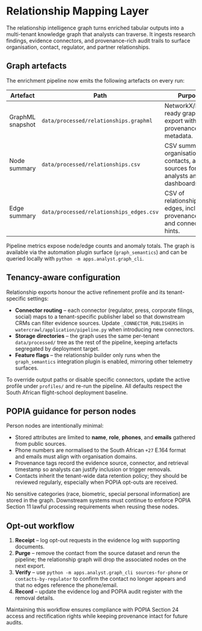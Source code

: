 # Relationship Mapping Layer

The relationship intelligence graph turns enriched tabular outputs into a
multi-tenant knowledge graph that analysts can traverse. It ingests
research findings, evidence connectors, and provenance-rich audit trails to
surface organisation, contact, regulator, and partner relationships.

## Graph artefacts

The enrichment pipeline now emits the following artefacts on every run:

| Artefact | Path | Purpose |
| --- | --- | --- |
| GraphML snapshot | `data/processed/relationships.graphml` | NetworkX/Neo4j-ready graph export with provenance metadata. |
| Node summary | `data/processed/relationships.csv` | CSV summary of organisations, contacts, and sources for analysts and dashboards. |
| Edge summary | `data/processed/relationships_edges.csv` | CSV of relationship edges, including provenance tags and connector hints. |

Pipeline metrics expose node/edge counts and anomaly totals. The graph is
available via the automation plugin surface (`graph_semantics`) and can be
queried locally with `python -m apps.analyst.graph_cli`.

## Tenancy-aware configuration

Relationship exports honour the active refinement profile and its
tenant-specific settings:

* **Connector routing** – each connector (regulator, press, corporate
  filings, social) maps to a tenant-specific publisher label so that
  downstream CRMs can filter evidence sources. Update
  `_CONNECTOR_PUBLISHERS` in `watercrawl/application/pipeline.py` when
  introducing new connectors.
* **Storage directories** – the graph uses the same per-tenant
  `data/processed/` tree as the rest of the pipeline, keeping artefacts
  segregated by deployment target.
* **Feature flags** – the relationship builder only runs when the
  `graph_semantics` integration plugin is enabled, mirroring other
  telemetry surfaces.

To override output paths or disable specific connectors, update the active
profile under `profiles/` and re-run the pipeline. All defaults respect the
South African flight-school deployment baseline.

## POPIA guidance for person nodes

Person nodes are intentionally minimal:

* Stored attributes are limited to **name**, **role**, **phones**, and
  **emails** gathered from public sources.
* Phone numbers are normalised to the South African `+27` E.164 format and
  emails must align with organisation domains.
* Provenance tags record the evidence source, connector, and retrieval
  timestamp so analysts can justify inclusion or trigger removals.
* Contacts inherit the tenant-wide data retention policy; they should be
  reviewed regularly, especially when POPIA opt-outs are received.

No sensitive categories (race, biometric, special personal information) are
stored in the graph. Downstream systems must continue to enforce POPIA
Section 11 lawful processing requirements when reusing these nodes.

## Opt-out workflow

1. **Receipt** – log opt-out requests in the evidence log with supporting
   documents.
2. **Purge** – remove the contact from the source dataset and rerun the
   pipeline; the relationship graph will drop the associated nodes on the
   next export.
3. **Verify** – use `python -m apps.analyst.graph_cli sources-for-phone` or
   `contacts-by-regulator` to confirm the contact no longer appears and that
   no edges reference the phone/email.
4. **Record** – update the evidence log and POPIA audit register with the
   removal details.

Maintaining this workflow ensures compliance with POPIA Section 24 access
and rectification rights while keeping provenance intact for future audits.
